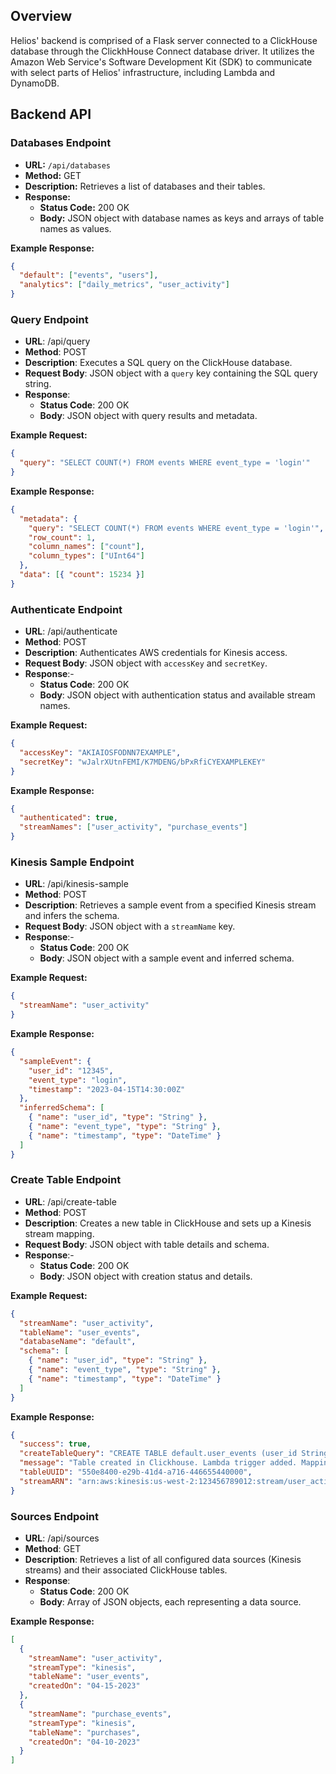 ## Overview

Helios' backend is comprised of a Flask server connected to a ClickHouse database through the ClickhHouse Connect database driver. It utilizes the Amazon Web Service's Software Development Kit (SDK) to communicate with select parts of Helios' infrastructure, including Lambda and DynamoDB.

## Backend API

### Databases Endpoint

- **URL:** `/api/databases`
- **Method:** GET
- **Description:** Retrieves a list of databases and their tables.
- **Response:**
  - **Status Code:** 200 OK
  - **Body:** JSON object with database names as keys and arrays of table names as values.

**Example Response:**

```json
{
  "default": ["events", "users"],
  "analytics": ["daily_metrics", "user_activity"]
}
```

### Query Endpoint

- **URL**: /api/query
- **Method**: POST
- **Description**: Executes a SQL query on the ClickHouse database.
- **Request Body**: JSON object with a `query` key containing the SQL query string.
- **Response**:
  - **Status Code**: 200 OK
  - **Body**: JSON object with query results and metadata.

**Example Request:**

```json
{
  "query": "SELECT COUNT(*) FROM events WHERE event_type = 'login'"
}
```

**Example Response:**

```json
{
  "metadata": {
    "query": "SELECT COUNT(*) FROM events WHERE event_type = 'login'",
    "row_count": 1,
    "column_names": ["count"],
    "column_types": ["UInt64"]
  },
  "data": [{ "count": 15234 }]
}
```

### Authenticate Endpoint

- **URL**: /api/authenticate
- **Method**: POST
- **Description**: Authenticates AWS credentials for Kinesis access.
- **Request Body**: JSON object with `accessKey` and `secretKey`.
- **Response**:-
  - **Status Code**: 200 OK
  - **Body**: JSON object with authentication status and available stream names.

**Example Request:**

```json
{
  "accessKey": "AKIAIOSFODNN7EXAMPLE",
  "secretKey": "wJalrXUtnFEMI/K7MDENG/bPxRfiCYEXAMPLEKEY"
}
```

**Example Response:**

```json
{
  "authenticated": true,
  "streamNames": ["user_activity", "purchase_events"]
}
```

### Kinesis Sample Endpoint

- **URL**: /api/kinesis-sample
- **Method**: POST
- **Description**: Retrieves a sample event from a specified Kinesis stream and infers the schema.
- **Request Body**: JSON object with a `streamName` key.
- **Response**:-
  - **Status Code**: 200 OK
  - **Body**: JSON object with a sample event and inferred schema.

**Example Request:**

```json
{
  "streamName": "user_activity"
}
```

**Example Response:**

```json
{
  "sampleEvent": {
    "user_id": "12345",
    "event_type": "login",
    "timestamp": "2023-04-15T14:30:00Z"
  },
  "inferredSchema": [
    { "name": "user_id", "type": "String" },
    { "name": "event_type", "type": "String" },
    { "name": "timestamp", "type": "DateTime" }
  ]
}
```

### Create Table Endpoint

- **URL**: /api/create-table
- **Method**: POST
- **Description**: Creates a new table in ClickHouse and sets up a Kinesis stream mapping.
- **Request Body**: JSON object with table details and schema.
- **Response**:-
  - **Status Code**: 200 OK
  - **Body**: JSON object with creation status and details.

**Example Request:**

```json
{
  "streamName": "user_activity",
  "tableName": "user_events",
  "databaseName": "default",
  "schema": [
    { "name": "user_id", "type": "String" },
    { "name": "event_type", "type": "String" },
    { "name": "timestamp", "type": "DateTime" }
  ]
}
```

**Example Response:**

```json
{
  "success": true,
  "createTableQuery": "CREATE TABLE default.user_events (user_id String, event_type String, timestamp DateTime) ENGINE = MergeTree() ORDER BY timestamp",
  "message": "Table created in Clickhouse. Lambda trigger added. Mapping added to dynamo",
  "tableUUID": "550e8400-e29b-41d4-a716-446655440000",
  "streamARN": "arn:aws:kinesis:us-west-2:123456789012:stream/user_activity"
}
```

### Sources Endpoint

- **URL**: /api/sources
- **Method**: GET
- **Description**: Retrieves a list of all configured data sources (Kinesis streams) and their associated ClickHouse tables.
- **Response**:
  - **Status Code**: 200 OK
  - **Body**: Array of JSON objects, each representing a data source.

**Example Response:**

```json
[
  {
    "streamName": "user_activity",
    "streamType": "kinesis",
    "tableName": "user_events",
    "createdOn": "04-15-2023"
  },
  {
    "streamName": "purchase_events",
    "streamType": "kinesis",
    "tableName": "purchases",
    "createdOn": "04-10-2023"
  }
]
```
